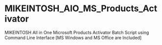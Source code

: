 # MIKEINTOSH_AIO_MS_Products_Activator
MIKEINTOSH All in One Microsoft Products Activator Batch Script using Command Line Interface [MS Windows and MS Office are Included]
